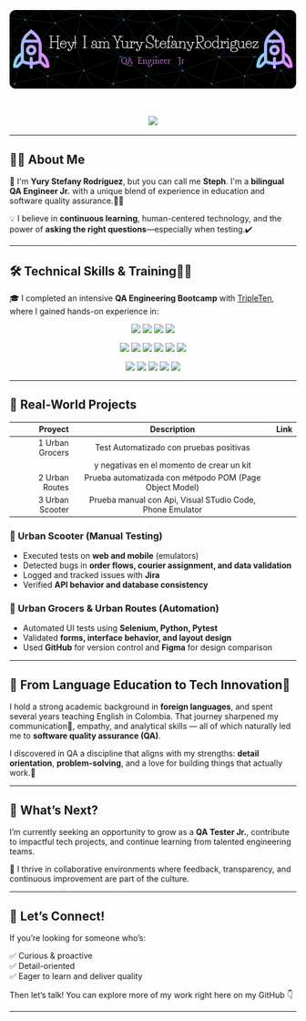 <p align="center">
  <img src="https://github.com/StephR77/StephR77/raw/main/github-header-image.png" alt="Banner" />
</p>

<br/>
<p align="center">
	<a href="https://github.com/Bouaskaoun">
		<img src="https://readme-typing-svg.herokuapp.com?lines=Educator;Now+QA+Engineer;Enthusiastic;Always%20learning%20new%20things&center=true&width=380&height=45">
	</a>
</p>

---

## 👩‍💻 About Me


👋 I'm **Yury Stefany Rodríguez**, but you can call me **Steph**. I'm a **bilingual QA Engineer Jr.** with a unique blend of experience in education and software quality assurance.👩‍🔬

💡 I believe in **continuous learning**, human-centered technology, and the power of **asking the right questions**—especially when testing.✔️

---

## 🛠️ Technical Skills & Training🏃‍♀️


🎓 I completed an intensive **QA Engineering Bootcamp** with [TripleTen](https://tripleten.com), where I gained hands-on experience in:

<p align="center">
<img src="https://img.shields.io/badge/Manual%20Testing-31A8FF?logo=Manual_Testing&logoColor=fff&style=for-the-badge"/>
<img src="https://img.shields.io/badge/Automated%20Testing-FF9A00?logo=automated_testing&logoColor=fff&style=for-the-badge"/>
<img src="https://img.shields.io/badge/Test%20Case%20Design-99F?logo=testcasedesign&logoColor=fff&style=for-the-badge"/>
<img src="https://img.shields.io/badge/Bug%20Reporting-FF61F6?logo=bugreporting&logoColor=fff&style=for-the-badge"/>
</p>

<p align="center">
<img src="https://img.shields.io/badge/Python-14354C?style=for-the-badge&logo=python&logoColor=white" />  
<img src="https://img.shields.io/badge/Selenium-1769FF?logo=selenium&logoColor=fff&style=for-the-badge"/>
<img src="https://img.shields.io/badge/Postman-FF6C37?style=for-the-badge&logo=postman&logoColor=white">
<img src="https://img.shields.io/badge/Figma-F24E1E?style=for-the-badge&logo=figma&logoColor=white" />
<img src="https://img.shields.io/badge/GitHub-100000?style=for-the-badge&logo=github&logoColor=white" />
<img src="https://img.shields.io/badge/Jira-0052CC?style=for-the-badge&logo=Jira&logoColor=white" /> 
</p>  

<p align="center">
<img src="https://img.shields.io/badge/Agile_Method-%231B72BE.svg?style=for-the-badge&logo=agile-method&logoColor=white" />
<img src="https://img.shields.io/badge/Scrum%20Method-A5915F?style=for-the-badge&logo=Scrum%20Method&logoColor=white" /> 
<img src="https://img.shields.io/badge/API_Testing-%2300C4CC.svg?&style=for-the-badge&logo=APITesting&logoColor=white" /> 
<img src="https://img.shields.io/badge/Test_Case_Design-EA4C89?style=for-the-badge&logo=TestCaseDesign&logoColor=white" />
<img src="https://img.shields.io/badge/Bug_Report-FFB387?style=for-the-badge&logo=BugReport&logoColor=black" />
</p> 

---

## 📂 Real-World Projects

| Proyect  |   Description |   Link  |
|---:   | :---:    |:---     |             
|1 Urban Grocers| Test Automatizado con pruebas positivas     | 
				|	y negativas en el momento de crear un kit |
|2 Urban Routes| Prueba automatizada con métpodo POM (Page Object Model)|
|3 Urban Scooter|Prueba manual con Api, Visual STudio Code, Phone Emulator|

### 🔧 Urban Scooter (Manual Testing)
- Executed tests on **web and mobile** (emulators)
- Detected bugs in **order flows, courier assignment, and data validation**
- Logged and tracked issues with **Jira**
- Verified **API behavior and database consistency**

### 🤖 Urban Grocers & Urban Routes (Automation)
- Automated UI tests using **Selenium, Python, Pytest**
- Validated **forms, interface behavior, and layout design**
- Used **GitHub** for version control and **Figma** for design comparison

---

## 🚀 From Language Education to Tech Innovation🤖


I hold a strong academic background in **foreign languages**, and spent several years teaching English in Colombia. That journey sharpened my communication📣, empathy, and analytical skills — all of which naturally led me to **software quality assurance (QA)**.

I discovered in QA a discipline that aligns with my strengths: **detail orientation**, **problem-solving**, and a love for building things that actually work.💓

---

## 🌱 What’s Next?

I’m currently seeking an opportunity to grow as a **QA Tester Jr.**, contribute to impactful tech projects, and continue learning from talented engineering teams.

💬 I thrive in collaborative environments where feedback, transparency, and continuous improvement are part of the culture.

---

## 💬 Let’s Connect!

If you’re looking for someone who’s:

✅ Curious & proactive  
✅ Detail-oriented  
✅ Eager to learn and deliver quality  

Then let’s talk! You can explore more of my work right here on my GitHub 👇  

---
